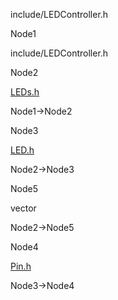 include/LEDController.h

Node1

include/LEDController.h

Node2

[LEDs.h](LEDs_8h.html " ")

Node1-\>Node2

Node3

[LED.h](LED_8h.html " ")

Node2-\>Node3

Node5

vector

Node2-\>Node5

Node4

[Pin.h](Pin_8h.html " ")

Node3-\>Node4
